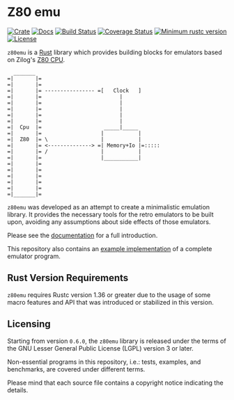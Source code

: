 Z80 emu
=======

[![Crate][Crate img]][Crate Link]
[![Docs][Docs img]][Docs Link]
[![Build Status][Build img]][Build Link]
[![Coverage Status][Coverage img]][Coverage Link]
[![Minimum rustc version][rustc version img]][rustc version link]
[![License][License img]][License Link]

`z80emu` is a [Rust](https://www.rust-lang.org) library which provides building blocks for emulators based on
Zilog's [Z80 CPU](https://en.wikipedia.org/wiki/Zilog_Z80).


```text
  _______
=|       |=
=|       |=                               
=|       |= ---------------- =[   Clock   ]
=|       |=                         |
=|       |=                         |
=|       |=                         |
=|       |=                         |
=|       |=                         |
=|  Cpu  |=                    _____|_____
=|       |=                   |           |
=|  Z80  |= \                 |           |
=|       |= <--------------> =| Memory+Io |=:::::
=|       |= /                 |           |
=|       |=                   |___________|
=|       |=
=|       |=
=|       |=
=|       |=
=|       |=
=|_______|=
```

`z80emu` was developed as an attempt to create a minimalistic emulation library. It provides the necessary tools
for the retro emulators to be built upon, avoiding any assumptions about side effects of those emulators.

Please see the [documentation][Docs Link] for a full introduction.

This repository also contains an [example implementation](examples/ral1243) of a complete emulator program.

Rust Version Requirements
-------------------------

`z80emu` requires Rustc version 1.36 or greater due to the usage of some macro features and API that was introduced
or stabilized in this version.


Licensing
---------

Starting from version `0.6.0`, the `z80emu` library is released under the terms of the GNU Lesser General Public License (LGPL) version 3 or later.

Non-essential programs in this repository, i.e.: tests, examples, and benchmarks, are covered under different terms.

Please mind that each source file contains a copyright notice indicating the details.

[Crate Link]: https://crates.io/crates/z80emu
[Crate img]: https://img.shields.io/crates/v/z80emu.svg
[Docs Link]: https://docs.rs/z80emu
[Docs img]: https://docs.rs/z80emu/badge.svg
[Build Link]: https://travis-ci.org/royaltm/rust-z80emu
[Build img]: https://travis-ci.org/royaltm/rust-z80emu.svg?branch=master
[rustc version link]: https://github.com/royaltm/rust-z80emu#rust-version-requirements
[rustc version img]: https://img.shields.io/badge/rustc-1.36+-lightgray.svg
[License Link]: https://www.gnu.org/licenses/#LGPL
[License img]: https://img.shields.io/crates/l/z80emu
[Coverage Link]: https://coveralls.io/github/royaltm/rust-z80emu?branch=master
[Coverage img]: https://coveralls.io/repos/github/royaltm/rust-z80emu/badge.svg?branch=master
